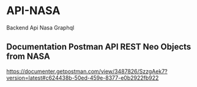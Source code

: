 # API-NASA
Backend Api Nasa Graphql

## Documentation Postman API REST Neo Objects from NASA
https://documenter.getpostman.com/view/3487826/SzzgAek7?version=latest#c624438b-50ed-459e-8377-e0b2922fb922


